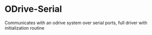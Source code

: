 # ODrive-Serial
Communicates with an odrive system over serial ports, full driver with initialization routine
